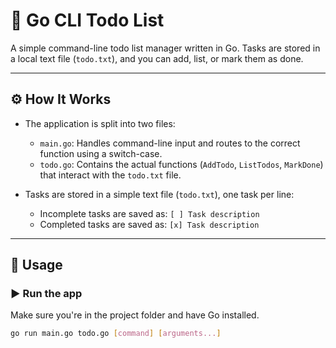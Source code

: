 # 📝 Go CLI Todo List

A simple command-line todo list manager written in Go. Tasks are stored in a local text file (`todo.txt`), and you can add, list, or mark them as done.

---


## ⚙️ How It Works

- The application is split into two files:  
  - `main.go`: Handles command-line input and routes to the correct function using a switch-case.
  - `todo.go`: Contains the actual functions (`AddTodo`, `ListTodos`, `MarkDone`) that interact with the `todo.txt` file.

- Tasks are stored in a simple text file (`todo.txt`), one task per line:
  - Incomplete tasks are saved as: `[ ] Task description`
  - Completed tasks are saved as: `[x] Task description`

---

## 🚀 Usage

### ▶️ Run the app

Make sure you're in the project folder and have Go installed.

```bash
go run main.go todo.go [command] [arguments...]